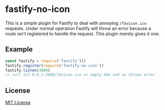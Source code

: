 # fastify-no-icon

This is a simple plugin for Fastify to deal with annoying `/favicon.ico`
requests. Under normal operation Fastify will throw an error because a route
isn't registered to handle the request. This plugin merely gives it one.

## Example

```js
const fastify = require('fastify')()
fastify.register(require('fastify-no-icon'))
fastify.listen(3000)
// curl 127.0.0.1:3000/favicon.ico => empty 404 and no thrown error
```

## License

[MIT License](http://jsumners.mit-license.org/)

